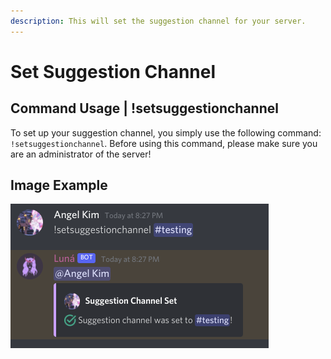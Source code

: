 ```yaml
---
description: This will set the suggestion channel for your server.
---
```


# Set Suggestion Channel

## Command Usage \| !setsuggestionchannel

To set up your suggestion channel, you simply use the following command: `!setsuggestionchannel`. Before using this command, please make sure you are an administrator of the server!

## Image Example

![](../../.gitbook/assets/image%20%289%29.png)

